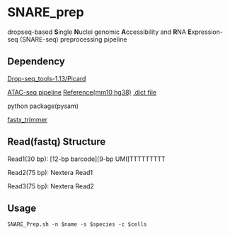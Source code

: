 # SNARE_prep
dropseq-based **S**ingle **N**uclei genomic **A**ccessibility and **R**NA **E**xpression-seq (SNARE-seq) preprocessing pipeline

## Dependency
[Drop-seq_tools-1.13/Picard](https://github.com/broadinstitute/Drop-seq/releases)

[ATAC-seq pipeline](https://github.com/kundajelab/atac_dnase_pipelines#pipeline)
[Reference(mm10,hg38)](https://github.com/kundajelab/atac_dnase_pipelines#genome-data)
[.dict file](https://broadinstitute.github.io/picard/command-line-overview.html#CreateSequenceDictionary)

python package(pysam)

[fastx_trimmer](http://hannonlab.cshl.edu/fastx_toolkit/index.html)

## Read(fastq) Structure 
Read1(30 bp): [12-bp barcode][9-bp UMI]TTTTTTTTT

Read2(75 bp): Nextera Read1

Read3(75 bp): Nextera Read2

##  Usage
`SNARE_Prep.sh -n $name -s $species -c $cells`
